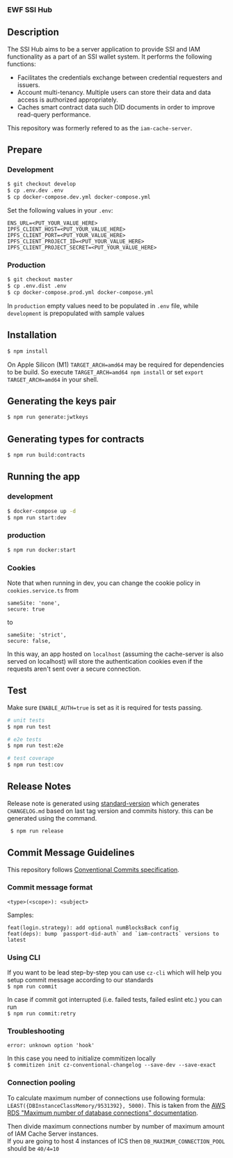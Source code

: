 ### EWF SSI Hub

## Description

The SSI Hub aims to be a server application to provide SSI and IAM functionality as a part of an SSI wallet system. It performs the following functions:
- Facilitates the credentials exchange between credential requesters and issuers.
- Account multi-tenancy. Multiple users can store their data and data access is authorized appropriately.
- Caches smart contract data such  DID documents in order to improve read-query performance.

This repository was formerly refered to as the `iam-cache-server`.

## Prepare

### Development

```bash
$ git checkout develop
$ cp .env.dev .env
$ cp docker-compose.dev.yml docker-compose.yml
```

Set the following values in your `.env`:

```text
ENS_URL=<PUT_YOUR_VALUE_HERE>
IPFS_CLIENT_HOST=<PUT_YOUR_VALUE_HERE>
IPFS_CLIENT_PORT=<PUT_YOUR_VALUE_HERE>
IPFS_CLIENT_PROJECT_ID=<PUT_YOUR_VALUE_HERE>
IPFS_CLIENT_PROJECT_SECRET=<PUT_YOUR_VALUE_HERE>
```

### Production
```bash
$ git checkout master
$ cp .env.dist .env
$ cp docker-compose.prod.yml docker-compose.yml
```
In `production` empty values need to be populated in `.env` file, while `development` is prepopulated with sample values  

## Installation

```bash
$ npm install
```

On Apple Silicon (M1)  `TARGET_ARCH=amd64` may be required for dependencies to be build. So
execute `TARGET_ARCH=amd64 npm install` or set `export TARGET_ARCH=amd64` in your shell.

## Generating the keys pair
```bash
$ npm run generate:jwtkeys
```

## Generating types for contracts
```bash
$ npm run build:contracts
```

## Running the app

### development
```bash
$ docker-compose up -d
$ npm run start:dev
```

### production
```bash
$ npm run docker:start
```

### Cookies

Note that when running in dev, you can change the cookie policy in `cookies.service.ts` from

```
sameSite: 'none',
secure: true
```

to

```
sameSite: 'strict',
secure: false,
```

In this way, an app hosted on `localhost` (assuming the cache-server is also served on localhost) will store the authentication cookies even if the requests aren't sent over a secure connection.

## Test

Make sure `ENABLE_AUTH=true` is set as it is required for tests passing.

```bash
# unit tests
$ npm run test

# e2e tests
$ npm run test:e2e

# test coverage
$ npm run test:cov
```

## Release Notes

Release note is generated using [standard-version](https://www.npmjs.com/package/standard-version) which generates `CHANGELOG.md` based on last tag version and commits history. this can be generated using the command.

```bash
 $ npm run release
```

## Commit Message Guidelines

This repository follows [Conventional Commits specification](https://www.conventionalcommits.org/en/v1.0.0/).

### Commit message format

`<type>(<scope>): <subject>`

Samples:

```
feat(login.strategy): add optional numBlocksBack config
feat(deps): bump `passport-did-auth` and `iam-contracts` versions to latest
```

### Using CLI

If you want to be lead step-by-step you can use `cz-cli` which will help you setup commit message according to our standards  
`$ npm run commit`

In case if commit got interrupted (i.e. failed tests, failed eslint etc.) you can run  
`$ npm run commit:retry`

### Troubleshooting

`error: unknown option 'hook'`

In this case you need to initialize commitizen locally  
`$ commitizen init cz-conventional-changelog --save-dev --save-exact`

### Connection pooling

To calculate maximum number of connections use following formula:  
`LEAST({DBInstanceClassMemory/9531392}, 5000)`. This is taken from the [AWS RDS "Maximum number of database connections" documentation](https://docs.aws.amazon.com/AmazonRDS/latest/UserGuide/CHAP_Limits.html).

Then divide maximum connections number by number of maximum amount of IAM Cache Server instances.  
If you are going to host 4 instances of ICS then `DB_MAXIMUM_CONNECTION_POOL` should be `40/4=10`

